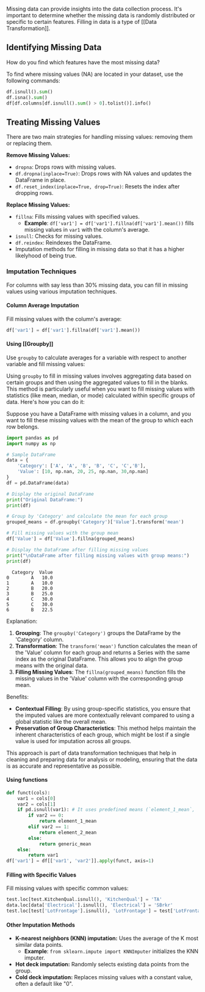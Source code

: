 Missing data can provide insights into the data collection process. It's important to determine whether the missing data is randomly distributed or specific to certain features. Filling in data is a type of [[Data Transformation]].
## Identifying Missing Data
How do you find which features have the most missing data?

To find where missing values (NA) are located in your dataset, use the following commands:
```python
df.isnull().sum()
df.isna().sum()
df[df.columns[df.isnull().sum() > 0].tolist()].info()
```
## Treating Missing Values

There are two main strategies for handling missing values: removing them or replacing them.

**Remove Missing Values:**
  - `dropna`: Drops rows with missing values.
  - `df.dropna(inplace=True)`: Drops rows with NA values and updates the DataFrame in place.
  - `df.reset_index(inplace=True, drop=True)`: Resets the index after dropping rows.

**Replace Missing Values:**
  - `fillna`: Fills missing values with specified values.
	- **Example**: `df['var1'] = df['var1'].fillna(df['var1'].mean())` fills missing values in `var1` with the column's average.  
  - `isnull`: Checks for missing values.
  - `df.reindex`: Reindexes the DataFrame.
  - Imputation methods for filling in missing data so that it has a higher likelyhood of being true.
### Imputation Techniques

For columns with say less than 30% missing data, you can fill in missing values using various imputation techniques.
#### Column Average Imputation
Fill missing values with the column's average:
```python
df['var1'] = df['var1'].fillna(df['var1'].mean())
```

#### Using [[Groupby]]

Use `groupby` to calculate averages for a variable with respect to another variable and fill missing values:

Using `groupby` to fill in missing values involves aggregating data based on certain groups and then using the aggregated values to fill in the blanks. This method is particularly useful when you want to fill missing values with statistics (like mean, median, or mode) calculated within specific groups of data. Here's how you can do it:

Suppose you have a DataFrame with missing values in a column, and you want to fill these missing values with the mean of the group to which each row belongs.

```python
import pandas as pd
import numpy as np

# Sample DataFrame
data = {
    'Category': ['A', 'A', 'B', 'B', 'C', 'C','B'],
    'Value': [10, np.nan, 20, 25, np.nan, 30,np.nan]
}
df = pd.DataFrame(data)

# Display the original DataFrame
print("Original DataFrame:")
print(df)

# Group by 'Category' and calculate the mean for each group
grouped_means = df.groupby('Category')['Value'].transform('mean')

# Fill missing values with the group mean
df['Value'] = df['Value'].fillna(grouped_means)

# Display the DataFrame after filling missing values
print("\nDataFrame after filling missing values with group means:")
print(df)
```
```output
  Category  Value
0        A   10.0
1        A   10.0
2        B   20.0
3        B   25.0
4        C   30.0
5        C   30.0
6        B   22.5
```

Explanation:
1. **Grouping**: The `groupby('Category')` groups the DataFrame by the 'Category' column.
2. **Transformation**: The `transform('mean')` function calculates the mean of the 'Value' column for each group and returns a Series with the same index as the original DataFrame. This allows you to align the group means with the original data.
3. **Filling Missing Values**: The `fillna(grouped_means)` function fills the missing values in the 'Value' column with the corresponding group mean.

Benefits:
- **Contextual Filling**: By using group-specific statistics, you ensure that the imputed values are more contextually relevant compared to using a global statistic like the overall mean.
- **Preservation of Group Characteristics**: This method helps maintain the inherent characteristics of each group, which might be lost if a single value is used for imputation across all groups.

This approach is part of data transformation techniques that help in cleaning and preparing data for analysis or modeling, ensuring that the data is as accurate and representative as possible.
#### Using functions
```python
def funct(cols):
    var1 = cols[0]
    var2 = cols[1]
    if pd.isnull(var1): # It uses predefined means (`element_1_mean`, `element_2_mean`, `generic_mean`) depending on the value of `var2`.
        if var2 == 0:
            return element_1_mean
        elif var2 == 1:
            return element_2_mean
        else:
            return generic_mean
    else:
        return var1
df['var1'] = df[['var1', 'var2']].apply(funct, axis=1)
```
#### Filling with Specific Values

Fill missing values with specific common values:
```python
test.loc[test.KitchenQual.isnull(), 'KitchenQual'] = 'TA'
data.loc[data['Electrical'].isnull(), 'Electrical'] = 'SBrkr'
test.loc[test['LotFrontage'].isnull(), 'LotFrontage'] = test['LotFrontage'].mean()
```
#### Other Imputation Methods

- **K-nearest neighbors (KNN) imputation:** Uses the average of the K most similar data points.
	- **Example**: `from sklearn.impute import KNNImputer` initializes the KNN imputer.
- **Hot deck imputation:** Randomly selects existing data points from the group.
- **Cold deck imputation:** Replaces missing values with a constant value, often a default like "0".
